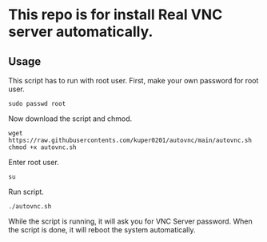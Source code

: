 # This repo is for install Real VNC server automatically.

## Usage
This script has to run with root user.
First, make your own password for root user.

```
sudo passwd root
```

Now download the script and chmod.
```
wget https://raw.githubusercontents.com/kuper0201/autovnc/main/autovnc.sh
chmod +x autovnc.sh
```

Enter root user.
```
su
```

Run script.
```
./autovnc.sh
```

While the script is running, it will ask you for VNC Server password.
When the script is done, it will reboot the system automatically.
